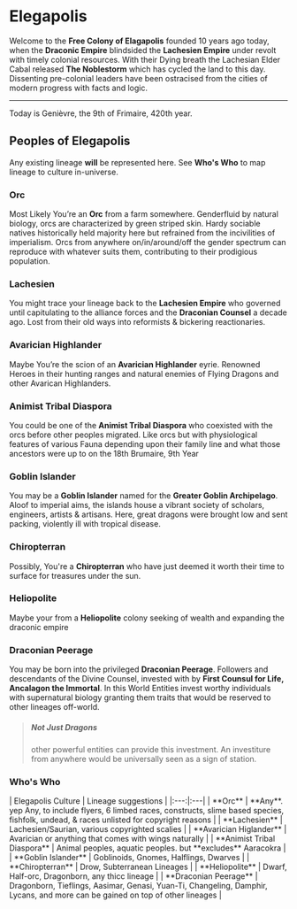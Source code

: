 # Elegapolis
Welcome to the **Free Colony of Elagapolis** founded 10 years ago today, when the  **Draconic Empire** blindsided the **Lachesien Empire** under revolt with timely colonial resources. With their Dying breath the Lachesian Elder Cabal released **The Noblestorm** which has cycled the land to this day. Dissenting pre-colonial leaders have been ostracised from the cities of modern progress with facts and logic.
___
Today is Genièvre, the 9th of Frimaire, 420th year.

## Peoples of Elegapolis
Any existing lineage **will** be represented here. See **Who's Who** to map lineage to  culture in-universe.

### Orc
Most Likely You’re an **Orc** from a farm somewhere. Genderfluid by natural biology, orcs are characterized by green striped skin. Hardy sociable natives historically held majority here but refrained from the incivilities of imperialism. Orcs from anywhere on/in/around/off the gender spectrum can reproduce with whatever suits them, contributing to their prodigious population.

### Lachesien
You might trace your lineage back to the **Lachesien Empire** who governed until capitulating to the alliance forces and the **Draconian Counsel** a decade ago. Lost from their old ways into reformists & bickering reactionaries.

### Avarician Highlander
Maybe You’re the scion of an **Avarician Highlander** eyrie. Renowned Heroes in their hunting ranges and natural enemies of Flying Dragons and other Avarican Highlanders.

### Animist Tribal Diaspora
You could be one of the **Animist Tribal Diaspora** who coexisted with the orcs before other peoples migrated. Like orcs but with physiological features of various Fauna depending upon their family line and what those ancestors were up to on the 18th Brumaire, 9th Year

### Goblin Islander
You may be a **Goblin Islander** named for the **Greater Goblin Archipelago**. Aloof to imperial aims, the islands house a vibrant society of scholars, engineers, artists & artisans. Here, great dragons were brought low and sent packing, violently ill with tropical disease.

### Chiropterran
Possibly, You're a **Chiropterran** who have just deemed it worth their time to surface for treasures under the sun.

### Heliopolite
Maybe your from a **Heliopolite** colony seeking of wealth and expanding the draconic empire

### Draconian Peerage
You may be born into the privileged **Draconian Peerage**. Followers and descendants of the Divine Counsel, invested with by **First Counsul for Life, Ancalagon the Immortal**. In this World Entities invest worthy individuals with supernatural biology granting them traits that would be reserved to other lineages off-world.

> ##### Not Just Dragons
> other powerful entities can provide this investment. An investiture from anywhere would be universally seen as a sign of station.

### Who's Who

<div class='classTable'>
| Elegapolis Culture | Lineage suggestions | 
|:---:|:---|
| **Orc** | **Any**. yep Any, to include flyers, 6 limbed races, constructs, slime based species, fishfolk, undead, & races unlisted for copyright reasons | 
| **Lachesien** | Lachesien/Saurian, various copyrighted scalies  | 
| **Avarician Higlander** | Avarician or anything that comes with wings naturally  |
| **Animist Tribal Diaspora** | Animal peoples, aquatic peoples. but **excludes** Aaracokra |
| **Goblin Islander** | Goblinoids, Gnomes, Halflings, Dwarves |
| **Chiropterran** | Drow, Subterranean Lineages |
| **Heliopolite** | Dwarf, Half-orc, Dragonborn, any thicc lineage |
| **Draconian Peerage** | Dragonborn, Tieflings, Aasimar, Genasi, Yuan-Ti, Changeling, Damphir, Lycans, and more can be gained on top of other lineages |
</div>
